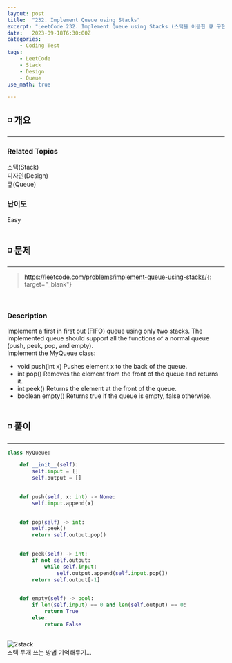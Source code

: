 ```yaml
---
layout: post
title:  "232. Implement Queue using Stacks"
excerpt: "LeetCode 232. Implement Queue using Stacks (스택을 이용한 큐 구현)"
date:   2023-09-18T6:30:00Z
categories:
    - Coding Test
tags:
    - LeetCode
    - Stack
    - Design
    - Queue
use_math: true

---
```


## ◽ 개요
---
### Related Topics
스택(Stack)  
디자인(Design)  
큐(Queue)  

### 난이도 
Easy
<br/><br/>

## ◽ 문제
---
> <https://leetcode.com/problems/implement-queue-using-stacks/>{: target="_blank"}
<br/>

### Description
Implement a first in first out (FIFO) queue using only two stacks. The implemented queue should support all the functions of a normal queue (push, peek, pop, and empty).  
Implement the MyQueue class:  
- void push(int x) Pushes element x to the back of the queue.  
- int pop() Removes the element from the front of the queue and returns it.  
- int peek() Returns the element at the front of the queue.  
- boolean empty() Returns true if the queue is empty, false otherwise.
<br/><br/>

## ◽ 풀이
---

```python
class MyQueue:

    def __init__(self):
        self.input = []
        self.output = []
        

    def push(self, x: int) -> None:
        self.input.append(x)
        

    def pop(self) -> int:
        self.peek()
        return self.output.pop()
        

    def peek(self) -> int:
        if not self.output:
            while self.input:
                self.output.append(self.input.pop())
        return self.output[-1]
        

    def empty(self) -> bool:
        if len(self.input) == 0 and len(self.output) == 0:
            return True
        else:
            return False
      
```

![2stack](https://github.com/SubinJin98/SubinJin98.github.io/assets/116137904/83cff865-f3dd-4540-8201-561c0618fe91)  
스택 두개 쓰는 방법 기억해두기...  



